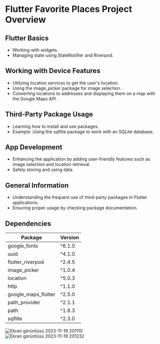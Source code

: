 
# Flutter Favorite Places Project Overview


## Flutter Basics

- Working with widgets.
- Managing state using StateNotifier and Riverpod.

## Working with Device Features

- Utilizing location services to get the user's location.
- Using the image_picker package for image selection.
- Converting locations to addresses and displaying them on a map with the Google Maps API.

## Third-Party Package Usage

- Learning how to install and use packages.
- Example: Using the sqflite package to work with an SQLite database.

## App Development

- Enhancing the application by adding user-friendly features such as image selection and location retrieval.
- Safely storing and using data.

## General Information

- Understanding the frequent use of third-party packages in Flutter applications.
- Ensuring proper usage by checking package documentation.


## Dependencies

| Package             | Version |
| ------------------- | ------- |
| google_fonts        | ^6.1.0  |
| uuid                | ^4.1.0  |
| flutter_riverpod    | ^2.4.5  |
| image_picker        | ^1.0.4  |
| location            | ^5.0.3  |
| http                | ^1.1.0  |
| google_maps_flutter | ^2.5.0  |
| path_provider       | ^2.1.1  |
| path                | ^1.8.3  |
| sqflite             | ^2.3.0  |


![Ekran görüntüsü 2023-11-19 201110](https://github.com/KaradumanBahri/Favorite_Places/assets/46449677/b737180f-c874-4829-b8a1-e1b53a1ca5d5)
![Ekran görüntüsü 2023-11-19 201232](https://github.com/KaradumanBahri/Favorite_Places/assets/46449677/fdaba27d-c455-4aa6-a63a-7e50ac74b207)
